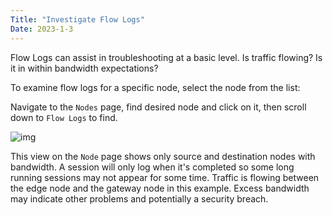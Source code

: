 ```yaml
---
Title: "Investigate Flow Logs" 
Date: 2023-1-3
---
```

Flow Logs can assist in troubleshooting at a basic level. Is traffic flowing? Is it in within bandwidth expectations?

To examine flow logs for a specific node, select the node from the list:

Navigate to the `Nodes` page, find desired node and click on it, then scroll down to `Flow Logs` to find.

![img](/docs/overview/support-processes/investigate-flow-logs/flow-logs-node.png)

This view on the `Node` page shows only source and destination nodes with bandwidth. A session will only log when it's completed so some long running sessions may not appear for some time. Traffic is flowing between the edge node and the gateway node in this example. Excess bandwidth may indicate other problems and potentially a security breach.

